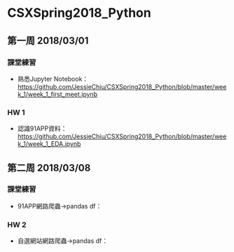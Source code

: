 # CSXSpring2018_Python

## 第一周 2018/03/01
### 課堂練習
+ 熟悉Jupyter Notebook：https://github.com/JessieChiu/CSXSpring2018_Python/blob/master/week_1/week_1_first_meet.ipynb
### HW 1
+ 認識91APP資料：https://github.com/JessieChiu/CSXSpring2018_Python/blob/master/week_1/week_1_EDA.ipynb

## 第二周 2018/03/08
### 課堂練習
+ 91APP網路爬蟲→pandas df：
### HW 2
+ 自選網站網路爬蟲→pandas df：
